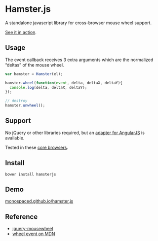 Hamster.js
==========

A standalone javascript library for cross-browser mouse wheel support.

[See it in action](http://monospaced.github.io/hamster.js).

Usage
-----

The event callback receives 3 extra arguments which are the normalized “deltas” of the mouse wheel.

```js
var hamster = Hamster(el);

hamster.wheel(function(event, delta, deltaX, deltaY){
  console.log(delta, deltaX, deltaY);
});

// destroy
hamster.unwheel();
```

Support
-------

No jQuery or other libraries required, but an <a href="http://github.com/monospaced/angular-mousewheel">adapter for AngularJS</a> is available.

Tested in these [core browsers](http://monospaced.github.io/obs).

Install
-------

    bower install hamsterjs

Demo
----

[monospaced.github.io/hamster.js](http://monospaced.github.io/hamster.js)

Reference
---------

* [jquery-mousewheel](https://github.com/brandonaaron/jquery-mousewheel)
* [wheel event on MDN](https://developer.mozilla.org/en-US/docs/DOM/Mozilla_event_reference/wheel)
